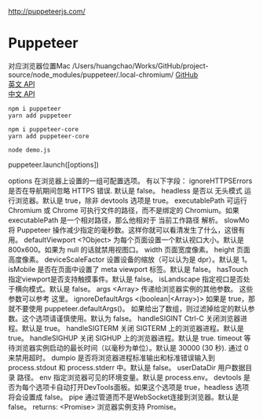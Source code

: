 http://puppeteerjs.com/


# Puppeteer
对应浏览器位置Mac /Users/huangchao/Works/GitHub/project-source/node_modules/puppeteer/.local-chromium/
[GitHub](https://github.com/puppeteer/puppeteer) \
[英文 API](https://pptr.dev/) \
[中文 API](https://zhaoqize.github.io/puppeteer-api-zh_CN/#/)
```
npm i puppeteer
yarn add puppeteer

npm i puppeteer-core
yarn add puppeteer-core

node demo.js
```


puppeteer.launch([options])

options <Object> 在浏览器上设置的一组可配置选项。 有以下字段：
    ignoreHTTPSErrors <boolean> 是否在导航期间忽略 HTTPS 错误. 默认是 false。
    headless <boolean> 是否以 无头模式 运行浏览器。默认是 true，除非 devtools 选项是 true。
    executablePath <string> 可运行 Chromium 或 Chrome 可执行文件的路径，而不是绑定的 Chromium。如果 executablePath 是一个相对路径，那么他相对于 当前工作路径 解析。
    slowMo <number> 将 Puppeteer 操作减少指定的毫秒数。这样你就可以看清发生了什么，这很有用。
    defaultViewport <?Object> 为每个页面设置一个默认视口大小。默认是 800x600。如果为 null 的话就禁用视图口。
    width <number> 页面宽度像素。
    height <number> 页面高度像素。
    deviceScaleFactor <number> 设置设备的缩放（可以认为是 dpr）。默认是 1。
    isMobile <boolean> 是否在页面中设置了 meta viewport 标签。默认是 false。
    hasTouch<boolean> 指定viewport是否支持触摸事件。默认是 false。
    isLandscape <boolean> 指定视口是否处于横向模式。默认是 false。
    args <Array<string>> 传递给浏览器实例的其他参数。 这些参数可以参考 这里。
    ignoreDefaultArgs <(boolean|<Array<string>>)> 如果是 true，那就不要使用 puppeteer.defaultArgs()。 如果给出了数组，则过滤掉给定的默认参数。这个选项请谨慎使用。默认为 false。
    handleSIGINT <boolean> Ctrl-C 关闭浏览器进程。默认是 true。
    handleSIGTERM <boolean> 关闭 SIGTERM 上的浏览器进程。默认是 true。
    handleSIGHUP <boolean> 关闭 SIGHUP 上的浏览器进程。默认是 true.
    timeout <number> 等待浏览器实例启动的最长时间（以毫秒为单位）。默认是 30000 (30 秒). 通过 0 来禁用超时。
    dumpio <boolean> 是否将浏览器进程标准输出和标准错误输入到 process.stdout 和 process.stderr 中。默认是 false。
    userDataDir <string> 用户数据目录 路径。
    env <Object> 指定浏览器可见的环境变量。默认是 process.env。
    devtools <boolean> 是否为每个选项卡自动打开DevTools面板。如果这个选项是 true，headless 选项将会设置成 false。
    pipe <boolean> 通过管道而不是WebSocket连接到浏览器。默认是 false。
returns: <Promise<Browser>> 浏览器实例支持 Promise。

